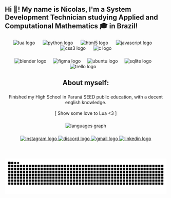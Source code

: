 <h2 align="left">Hi 🤗! My name is Nicolas, I'm a System Development Technician studying Applied and Computational Mathematics 🎓 in Brazil!</h2>

###

<div align="center">
  <img src="https://skillicons.dev/icons?i=lua" height="50" alt="lua logo"  />
  <img width="16" />
  <img src="https://skillicons.dev/icons?i=py" height="50" alt="python logo"  />
  <img width="16" />
  <img src="https://skillicons.dev/icons?i=html" height="50" alt="html5 logo"  />
  <img width="16" />
  <img src="https://skillicons.dev/icons?i=js" height="50" alt="javascript logo"  />
  <img width="16" />
  <img src="https://skillicons.dev/icons?i=css" height="50" alt="css3 logo"  />
  <img width="16" />
  <img src="https://skillicons.dev/icons?i=c" height="50" alt="c logo"  />
  
</div>

###

<div align="center">
  <img src="https://cdn.simpleicons.org/blender/F5792A" height="28" alt="blender logo"  />
  <img width="13" />
  <img src="https://cdn.simpleicons.org/figma/F24E1E" height="28" alt="figma logo"  />
  <img width="13" />
  <img src="https://cdn.simpleicons.org/ubuntu/E95420" height="28" alt="ubuntu logo"  />
  <img width="13" />
  <img src="https://cdn.simpleicons.org/sqlite/003B57" height="28" alt="sqlite logo"  />
  <img width="13" />
  <img src="https://cdn.simpleicons.org/trello/0052CC" height="28" alt="trello logo"  />
  <img width="13" />
</div>

###

<h2 align="center">About myself:</h2>

###

<p align="center">Finished my High School in Paraná SEED public education, with a decent english knowledge.<br><br>[ Show some love to Lua <3 ]</p>

###

<div align="center">
  <img src="https://github-readme-stats.vercel.app/api/top-langs?username=Nicolasponge&locale=en&hide_title=true&layout=compact&card_width=320&langs_count=6&theme=github_dark&hide_border=true&order=2" height="130" alt="languages graph"  />
</div>

###

<div align="center">
  <a href="https://www.instagram.com/niterleski/" target="_blank">
    <img src="https://img.shields.io/static/v1?message=Instagram&logo=instagram&label=&color=E4405F&logoColor=white&labelColor=&style=for-the-badge" height="35" alt="instagram logo"  />
  </a>
  <a href="https://discordapp.com/users/niterleski" target="_blank">
    <img src="https://img.shields.io/static/v1?message=Discord&logo=discord&label=&color=7289DA&logoColor=white&labelColor=&style=for-the-badge" height="35" alt="discord logo"  />
  </a>
  <a href="mailto:ni.terleski@gmail.com" target="_blank">
    <img src="https://img.shields.io/static/v1?message=Gmail&logo=gmail&label=&color=D14836&logoColor=white&labelColor=&style=for-the-badge" height="35" alt="gmail logo"  />
  </a>
  <a href="https://www.linkedin.com/in/nicolas-terleski-de-oliveira-7a71102bb/" target="_blank">
    <img src="https://img.shields.io/static/v1?message=LinkedIn&logo=linkedin&label=&color=0077B5&logoColor=white&labelColor=&style=for-the-badge" height="35" alt="linkedin logo"  />
  </a>
</div>

###

<br clear="both">

![Snake animation](https://raw.githubusercontent.com/Nicolasponge/Nicolasponge/output/snake.svg)

###
